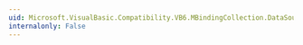 ```yaml
---
uid: Microsoft.VisualBasic.Compatibility.VB6.MBindingCollection.DataSource
internalonly: False
---
```

